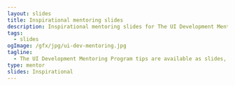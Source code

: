 ```yaml
---
layout: slides
title: Inspirational mentoring slides
description: Inspirational mentoring slides for The UI Development Mentoring Program tips.
tags:
  - slides
ogImage: /gfx/jpg/ui-dev-mentoring.jpg
tagline:
  - The UI Development Mentoring Program tips are available as slides, too.
type: mentor
slides: Inspirational
---
```

